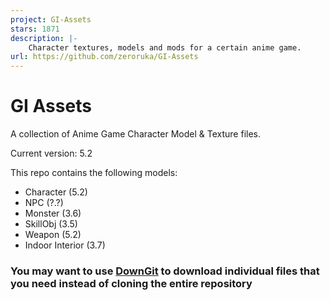 ```yaml
---
project: GI-Assets
stars: 1871
description: |-
    Character textures, models and mods for a certain anime game. 
url: https://github.com/zeroruka/GI-Assets
---
```


# GI Assets

A collection of Anime Game Character Model & Texture files.

Current version: 5.2

This repo contains the following models:

- Character (5.2)
- NPC (?.?)
- Monster (3.6)
- SkillObj (3.5)
- Weapon (5.2)
- Indoor Interior (3.7)

### You may want to use [DownGit](https://downgit.evecalm.com/#/home) to download individual files that you need instead of cloning the entire repository

